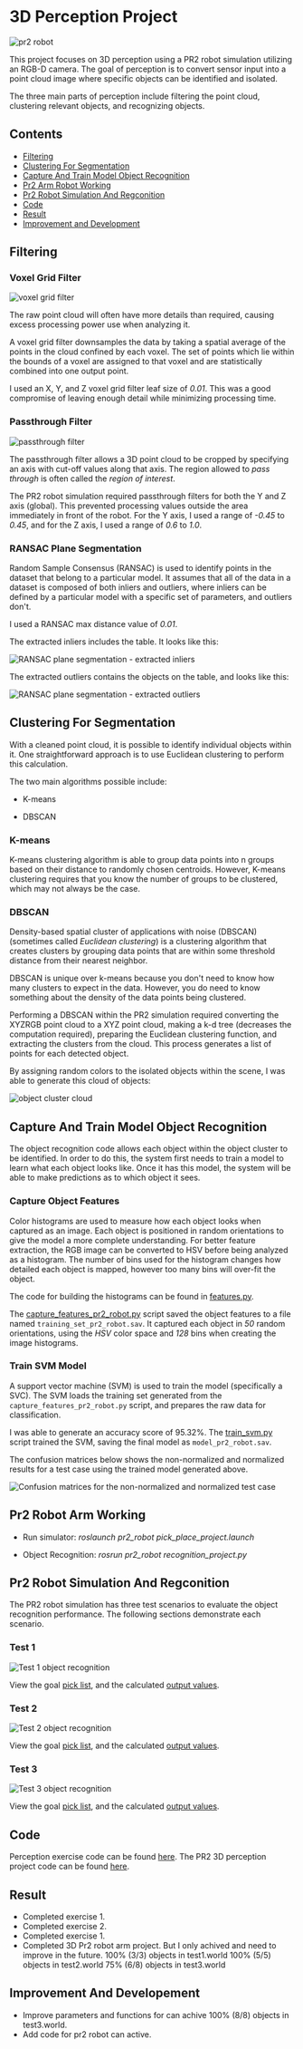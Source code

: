 [//]: # (Image References)
[pr2_robot]: ./misc_image/pr2_robot.png
[voxel_grid_filter]: ./misc_image/voxel_filter.png
[passthrough_filter]: ./misc_image/passthrough_filter.png
[extracted_inliers]: ./misc_image/extracted_inliers.png
[extracted_outliers]: ./misc_image/extracted_outliers.png
[object_cluster_cloud]: ./misc_image/object_cluster_cloud.png
[confusion_matrices]: ./misc_image/accuracy_pr2.png
[test_1_object_recognition]: ./misc_image/test1_recognition.png
[test_2_object_recognition]: ./misc_image/test2_recognition.png
[test_3_object_recognition]: ./misc_image/test3_recognition.png

# 3D Perception Project

![pr2 robot][pr2_robot]

This project focuses on 3D perception using a PR2 robot simulation utilizing an RGB-D camera. The goal of perception is to convert sensor input into a point cloud image where specific objects can be identified and isolated.

The three main parts of perception include filtering the point cloud, clustering relevant objects, and recognizing objects.

## Contents

- [Filtering](#filtering)
- [Clustering For Segmentation](#clustering-for-segmentation)
- [Capture And Train Model Object Recognition](#object-recognition)
- [Pr2 Arm Robot Working](#pr2-arm-robot-working)
- [Pr2 Robot Simulation And Regconition](#pr2-robot-simulation)
- [Code ](#code)
- [Result](#result)
- [Improvement and Development](#improvement-and-development)


## Filtering

### Voxel Grid Filter

![voxel grid filter][voxel_grid_filter]

The raw point cloud will often have more details than required, causing excess processing power use when analyzing it.

A voxel grid filter downsamples the data by taking a spatial average of the points in the cloud confined by each voxel. The set of points which lie within the bounds of a voxel are assigned to that voxel and are statistically combined into one output point.

I used an X, Y, and Z voxel grid filter leaf size of *0.01*. This was a good compromise of leaving enough detail while minimizing processing time.

### Passthrough Filter

![passthrough filter][passthrough_filter]

The passthrough filter allows a 3D point cloud to be cropped by specifying an axis with cut-off values along that axis. The region allowed to *pass through* is often called the *region of interest*.

The PR2 robot simulation required passthrough filters for both the Y and Z axis (global). This prevented processing values outside the area immediately in front of the robot. For the Y axis, I used a range of *-0.45* to *0.45*, and for the Z axis, I used a range of *0.6* to *1.0*.

### RANSAC Plane Segmentation

Random Sample Consensus (RANSAC) is used to identify points in the dataset that belong to a particular model. It assumes that all of the data in a dataset is composed of both inliers and outliers, where inliers can be defined by a particular model with a specific set of parameters, and outliers don't.

I used a RANSAC max distance value of *0.01*.

The extracted inliers includes the table. It looks like this:

![RANSAC plane segmentation - extracted inliers][extracted_inliers]

The extracted outliers contains the objects on the table, and looks like this:

![RANSAC plane segmentation - extracted outliers][extracted_outliers]

## Clustering For Segmentation

With a cleaned point cloud, it is possible to identify individual objects within it. One straightforward approach is to use Euclidean clustering to perform this calculation.

The two main algorithms possible include:

- K-means

- DBSCAN

### K-means

K-means clustering algorithm is able to group data points into n groups based on their distance to randomly chosen centroids. However, K-means clustering requires that you know the number of groups to be clustered, which may not always be the case.

### DBSCAN

Density-based spatial cluster of applications with noise (DBSCAN) (sometimes called *Euclidean clustering*) is a clustering algorithm that creates clusters by grouping data points that are within some threshold distance from their nearest neighbor.

DBSCAN is unique over k-means because you don't need to know how many clusters to expect in the data. However, you do need to know something about the density of the data points being clustered.

Performing a DBSCAN within the PR2 simulation required converting the XYZRGB point cloud to a XYZ point cloud, making a k-d tree (decreases the computation required), preparing the Euclidean clustering function, and extracting the clusters from the cloud. This process generates a list of points for each detected object.

By assigning random colors to the isolated objects within the scene, I was able to generate this cloud of objects:

![object cluster cloud][object_cluster_cloud]

## Capture And Train Model Object Recognition

The object recognition code allows each object within the object cluster to be identified. In order to do this, the system first needs to train a model to learn what each object looks like. Once it has this model, the system will be able to make predictions as to which object it sees.

### Capture Object Features

Color histograms are used to measure how each object looks when captured as an image. Each object is positioned in random orientations to give the model a more complete understanding. For better feature extraction, the RGB image can be converted to HSV before being analyzed as a histogram. The number of bins used for the histogram changes how detailed each object is mapped, however too many bins will over-fit the object.

The code for building the histograms can be found in [features.py](pr2_robot_project/src/sensor_stick/src/sensor_stick/features.py).

The [capture_features_pr2_robot.py](pr2_robot_project/src/sensor_stick/scripts/capture_features_pr2_robot.py) script saved the object features to a file named `training_set_pr2_robot.sav`. It captured each object in *50* random orientations, using the *HSV* color space and *128* bins when creating the image histograms.

### Train SVM Model

A support vector machine (SVM) is used to train the model (specifically a SVC). The SVM loads the training set generated from the `capture_features_pr2_robot.py` script, and prepares the raw data for classification.

I was able to generate an accuracy score of 95.32%. The [train_svm.py](pr2_robot_project/src/RoboND-Perception-Project/pr2_robot/scripts/train_svm.py) script trained the SVM, saving the final model as `model_pr2_robot.sav`.

The confusion matrices below shows the non-normalized and normalized results for a test case using the trained model generated above.

![Confusion matrices for the non-normalized and normalized test case][confusion_matrices]

## Pr2 Robot Arm Working

- Run simulator:
    *roslaunch pr2_robot pick_place_project.launch*

- Object Recognition:
     *rosrun pr2_robot recognition_project.py*


## Pr2 Robot Simulation And Regconition

The PR2 robot simulation has three test scenarios to evaluate the object recognition performance. The following sections demonstrate each scenario.

### Test 1

![Test 1 object recognition][test_1_object_recognition]

View the goal [pick list](pr2_robot_project/src/RoboND-Perception-Project/pr2_robot/config/pick_list_1.yaml), and the calculated [output values](pr2_robot_project/output_1.yaml).

### Test 2

![Test 2 object recognition][test_2_object_recognition]

View the goal [pick list](pr2_robot_project/src/RoboND-Perception-Project/pr2_robot/config/pick_list_2.yaml), and the calculated [output values](pr2_robot_project/output_2.yaml).

### Test 3

![Test 3 object recognition][test_3_object_recognition]

View the goal [pick list](pr2_robot_project/src/RoboND-Perception-Project/pr2_robot/config/pick_list_3.yaml), and the calculated [output values](pr2_robot_project/output_3.yaml).

## Code

Perception exercise code can be found [here](RoboND-Perception-Exercises).
The PR2 3D perception project code can be found [here](pr2_robot_project\src).

## Result
- Completed exercise 1.
- Completed exercise 2.
- Completed exercise 1.
- Completed 3D Pr2 robot arm project. But I only achived and need to improve in the future.
		100% (3/3) objects in test1.world
		100% (5/5) objects in test2.world
		75% (6/8) objects in test3.world

## Improvement And Developement
- Improve parameters and functions for can achive 100% (8/8) objects in test3.world.
- Add code for pr2 robot can active. 